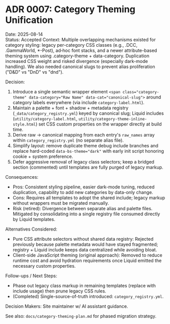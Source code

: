 # ADR 0007: Category Theming Unification

Date: 2025-08-14  
Status: Accepted
Context: Multiple overlapping mechanisms existed for category styling: legacy per-category CSS classes (e.g., .DCC, .GammaWorld, *-Post), ad‑hoc font stacks, and a newer attribute-based theming system using .category-theme + data-category. Duplication increased CSS weight and risked divergence (especially dark-mode handling). We also needed canonical slugs to prevent alias proliferation ("D&D" vs "DnD" vs "dnd").

Decision:

1. Introduce a single semantic wrapper element `<span class="category-theme" data-category="Raw Name" data-cat="canonical-slug">` around category labels everywhere (via include `category-label.html`).
2. Maintain a palette + font + shadow + metadata registry (`_data/category_registry.yml`) keyed by canonical slug; Liquid includes (`utility/category-label.html`, `utility/category-theme-inline-style.html`) set CSS custom properties on the wrapper directly at build time.
3. Derive raw → canonical mapping from each entry's `raw_names` array within `category_registry.yml` (no separate alias file).
4. Simplify layout: remove duplicate theme debug include branches and replace hard-coded `data-bs-theme="dark"` with early init script honoring cookie + system preference.
5. Defer aggressive removal of legacy class selectors; keep a bridged section (commented) until templates are fully purged of legacy markup.

Consequences:

- Pros: Consistent styling pipeline, easier dark-mode tuning, reduced duplication, capability to add new categories by data-only change.
- Cons: Requires all templates to adopt the shared include; legacy markup without wrappers must be migrated manually.
- Risk (retired): Divergence between separate alias and palette files. Mitigated by consolidating into a single registry file consumed directly by Liquid templates.

Alternatives Considered:

- Pure CSS attribute selectors without shared data registry: Rejected previously because palette metadata would have stayed fragmented; registry + Liquid include keeps data centralized while avoiding bloat.
- Client-side JavaScript theming (original approach): Removed to reduce runtime cost and avoid hydration requirements once Liquid emitted the necessary custom properties.

Follow-ups / Next Steps:

- Phase out legacy class markup in remaining templates (replace with include usage) then prune legacy CSS rules.
- (Completed) Single-source-of-truth introduced: `category_registry.yml`.

Decision Makers: Site maintainer w/ AI assistant guidance.

See also: `docs/category-theming-plan.md` for phased migration strategy.
